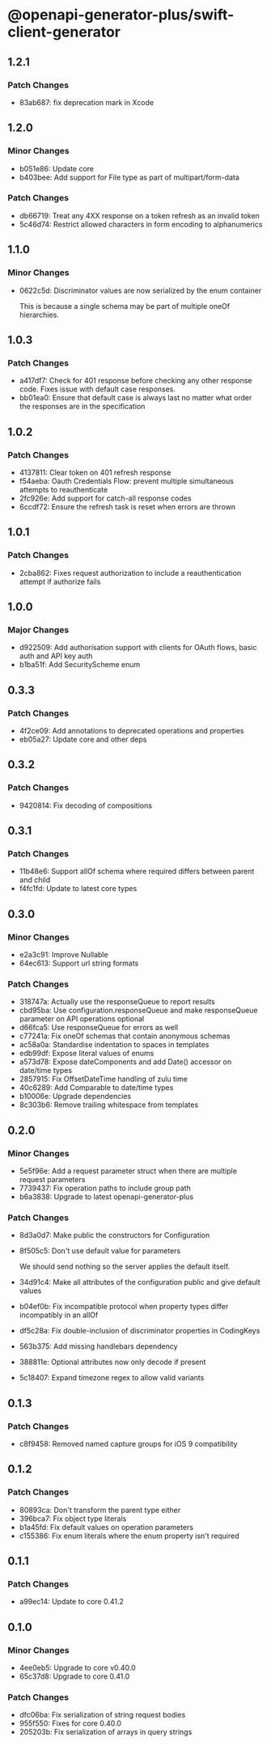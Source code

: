 # @openapi-generator-plus/swift-client-generator

## 1.2.1

### Patch Changes

- 83ab687: fix deprecation mark in Xcode

## 1.2.0

### Minor Changes

- b051e86: Update core
- b403bee: Add support for File type as part of multipart/form-data

### Patch Changes

- db66719: Treat any 4XX response on a token refresh as an invalid token
- 5c46d74: Restrict allowed characters in form encoding to alphanumerics

## 1.1.0

### Minor Changes

- 0622c5d: Discriminator values are now serialized by the enum container

  This is because a single schema may be part of multiple oneOf hierarchies.

## 1.0.3

### Patch Changes

- a417df7: Check for 401 response before checking any other response code. Fixes issue with default case responses.
- bb01ea0: Ensure that default case is always last no matter what order the responses are in the specification

## 1.0.2

### Patch Changes

- 4137811: Clear token on 401 refresh response
- f54aeba: Oauth Credentials Flow: prevent multiple simultaneous attempts to reauthenticate
- 2fc926e: Add support for catch-all response codes
- 6ccdf72: Ensure the refresh task is reset when errors are thrown

## 1.0.1

### Patch Changes

- 2cba862: Fixes request authorization to include a reauthentication attempt if authorize fails

## 1.0.0

### Major Changes

- d922509: Add authorisation support with clients for OAuth flows, basic auth and API key auth
- b1ba51f: Add SecurityScheme enum

## 0.3.3

### Patch Changes

- 4f2ce09: Add annotations to deprecated operations and properties
- eb05a27: Update core and other deps

## 0.3.2

### Patch Changes

- 9420814: Fix decoding of compositions

## 0.3.1

### Patch Changes

- 11b48e6: Support allOf schema where required differs between parent and child
- f4fc1fd: Update to latest core types

## 0.3.0

### Minor Changes

- e2a3c91: Improve Nullable
- 64ec613: Support url string formats

### Patch Changes

- 318747a: Actually use the responseQueue to report results
- cbd95ba: Use configuration.responseQueue and make responseQueue parameter on API operations optional
- d66fca5: Use responseQueue for errors as well
- c77241a: Fix oneOf schemas that contain anonymous schemas
- ac58a0a: Standardise indentation to spaces in templates
- edb99df: Expose literal values of enums
- a573d78: Expose dateComponents and add Date() accessor on date/time types
- 2857915: Fix OffsetDateTime handling of zulu time
- 40c6289: Add Comparable to date/time types
- b10006e: Upgrade dependencies
- 8c303b6: Remove trailing whitespace from templates

## 0.2.0

### Minor Changes

- 5e5f96e: Add a request parameter struct when there are multiple request parameters
- 7739437: Fix operation paths to include group path
- b6a3838: Upgrade to latest openapi-generator-plus

### Patch Changes

- 8d3a0d7: Make public the constructors for Configuration
- 8f505c5: Don't use default value for parameters

  We should send nothing so the server applies the default itself.

- 34d91c4: Make all attributes of the configuration public and give default values
- b04ef0b: Fix incompatible protocol when property types differ incompatibly in an allOf
- df5c28a: Fix double-inclusion of discriminator properties in CodingKeys
- 563b375: Add missing handlebars dependency
- 388811e: Optional attributes now only decode if present
- 5c18407: Expand timezone regex to allow valid variants

## 0.1.3

### Patch Changes

- c8f9458: Removed named capture groups for iOS 9 compatibility

## 0.1.2

### Patch Changes

- 80893ca: Don't transform the parent type either
- 396bca7: Fix object type literals
- b1a45fd: Fix default values on operation parameters
- c155386: Fix enum literals where the enum property isn't required

## 0.1.1

### Patch Changes

- a99ec14: Update to core 0.41.2

## 0.1.0

### Minor Changes

- 4ee0eb5: Upgrade to core v0.40.0
- 65c37d8: Upgrade to core 0.41.0

### Patch Changes

- dfc06ba: Fix serialization of string request bodies
- 955f550: Fixes for core 0.40.0
- 205203b: Fix serialization of arrays in query strings
